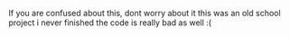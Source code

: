 If you are confused about this, dont worry about it this was an old school project i never finished the code is really bad as well :(
